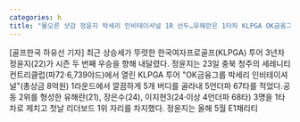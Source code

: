```yaml
---
categories: h
title: "물오른 샷감 정윤지 박세리 인비테이셔널 1R 선두…유해란은 1타차 KLPGA OK금융그룹"
---
```

[골프한국 하유선 기자] 최근 상승세가 뚜렷한 한국여자프로골프(KLPGA) 투어 3년차 정윤지(22)가 시즌 두 번째 우승을 향해 내달렸다. 정윤지는 23일 충북 청주의 세레니티 컨트리클럽(파72·6,739야드)에서 열린 KLPGA 투어 "OK금융그룹 박세리 인비테이셔널"(총상금 8억원) 1라운드에서 깔끔하게 5개 버디를 골라내 5언더파 67타를 적었다.공동 2위를 형성한 유해란(21), 장은수(24), 이지현3(24·이상 4언더파 68타) 3명을 1타 차로 제치고 첫날 리더보드 1위 자리를 차지했다. 정윤지는 올해 5월 E1채리티